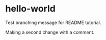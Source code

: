 hello-world
===========

Test branching message for README tutorial.

Making a second change with a comment.
